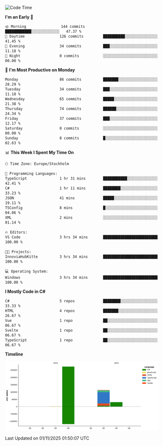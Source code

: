 <!--START_SECTION:waka-->
![Code Time](http://img.shields.io/badge/Code%20Time-17%20hrs%2010%20mins-blue)

**I'm an Early 🐤** 

```text
🌞 Morning                144 commits         ████████████░░░░░░░░░░░░░   47.37 % 
🌆 Daytime                126 commits         ██████████░░░░░░░░░░░░░░░   41.45 % 
🌃 Evening                34 commits          ███░░░░░░░░░░░░░░░░░░░░░░   11.18 % 
🌙 Night                  0 commits           ░░░░░░░░░░░░░░░░░░░░░░░░░   00.00 % 
```
📅 **I'm Most Productive on Monday** 

```text
Monday                   86 commits          ███████░░░░░░░░░░░░░░░░░░   28.29 % 
Tuesday                  34 commits          ███░░░░░░░░░░░░░░░░░░░░░░   11.18 % 
Wednesday                65 commits          █████░░░░░░░░░░░░░░░░░░░░   21.38 % 
Thursday                 74 commits          ██████░░░░░░░░░░░░░░░░░░░   24.34 % 
Friday                   37 commits          ███░░░░░░░░░░░░░░░░░░░░░░   12.17 % 
Saturday                 0 commits           ░░░░░░░░░░░░░░░░░░░░░░░░░   00.00 % 
Sunday                   8 commits           █░░░░░░░░░░░░░░░░░░░░░░░░   02.63 % 
```


📊 **This Week I Spent My Time On** 

```text
🕑︎ Time Zone: Europe/Stockholm

💬 Programming Languages: 
TypeScript               1 hr 31 mins        ███████████░░░░░░░░░░░░░░   42.41 % 
C#                       1 hr 11 mins        ████████░░░░░░░░░░░░░░░░░   33.23 % 
JSON                     41 mins             █████░░░░░░░░░░░░░░░░░░░░   19.11 % 
TSConfig                 8 mins              █░░░░░░░░░░░░░░░░░░░░░░░░   04.06 % 
XML                      2 mins              ░░░░░░░░░░░░░░░░░░░░░░░░░   01.14 % 

🔥 Editors: 
VS Code                  3 hrs 34 mins       █████████████████████████   100.00 % 

🐱‍💻 Projects: 
InnoviaHubKitte          3 hrs 34 mins       █████████████████████████   100.00 % 

💻 Operating System: 
Windows                  3 hrs 34 mins       █████████████████████████   100.00 % 
```

**I Mostly Code in C#** 

```text
C#                       5 repos             ████████░░░░░░░░░░░░░░░░░   33.33 % 
HTML                     4 repos             ███████░░░░░░░░░░░░░░░░░░   26.67 % 
Vue                      1 repo              ██░░░░░░░░░░░░░░░░░░░░░░░   06.67 % 
Svelte                   1 repo              ██░░░░░░░░░░░░░░░░░░░░░░░   06.67 % 
TypeScript               1 repo              ██░░░░░░░░░░░░░░░░░░░░░░░   06.67 % 
```



**Timeline**

![Lines of Code chart](https://raw.githubusercontent.com/Kittzor/Kittzor/main/assets/bar_graph.png)


 Last Updated on 01/11/2025 01:50:07 UTC
<!--END_SECTION:waka-->
